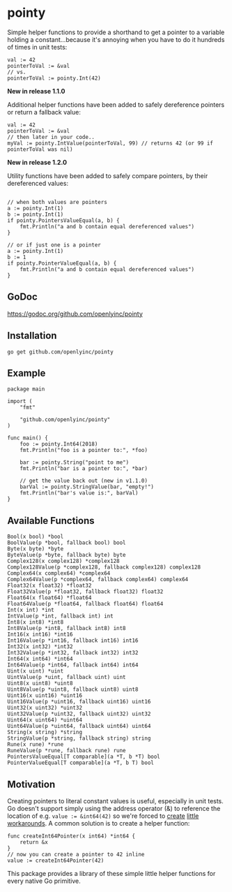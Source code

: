 # pointy

Simple helper functions to provide a shorthand to get a pointer to a variable holding a constant...because it's annoying when you have to do it hundreds of times in unit tests:

```golang
val := 42
pointerToVal := &val
// vs.
pointerToVal := pointy.Int(42)
```

**New in release 1.1.0**

Additional helper functions have been added to safely dereference pointers
or return a fallback value:

```golang
val := 42
pointerToVal := &val
// then later in your code..
myVal := pointy.IntValue(pointerToVal, 99) // returns 42 (or 99 if pointerToVal was nil)
```

**New in release 1.2.0**

Utility functions have been added to safely compare pointers, by their dereferenced values:

```golang

// when both values are pointers
a := pointy.Int(1)
b := pointy.Int(1)
if pointy.PointersValueEqual(a, b) {
	fmt.Println("a and b contain equal dereferenced values")
}

// or if just one is a pointer
a := pointy.Int(1)
b := 1
if pointy.PointerValueEqual(a, b) {
	fmt.Println("a and b contain equal dereferenced values")
}
```
## GoDoc

https://godoc.org/github.com/openlyinc/pointy

## Installation

`go get github.com/openlyinc/pointy`

## Example

```golang
package main

import (
	"fmt"

	"github.com/openlyinc/pointy"
)

func main() {
	foo := pointy.Int64(2018)
	fmt.Println("foo is a pointer to:", *foo)

	bar := pointy.String("point to me")
	fmt.Println("bar is a pointer to:", *bar)

	// get the value back out (new in v1.1.0)
	barVal := pointy.StringValue(bar, "empty!")
	fmt.Println("bar's value is:", barVal)
}
```

## Available Functions

`Bool(x bool) *bool`  
`BoolValue(p *bool, fallback bool) bool`  
`Byte(x byte) *byte`  
`ByteValue(p *byte, fallback byte) byte`  
`Complex128(x complex128) *complex128`  
`Complex128Value(p *complex128, fallback complex128) complex128`  
`Complex64(x complex64) *complex64`  
`Complex64Value(p *complex64, fallback complex64) complex64`  
`Float32(x float32) *float32`  
`Float32Value(p *float32, fallback float32) float32`  
`Float64(x float64) *float64`  
`Float64Value(p *float64, fallback float64) float64`  
`Int(x int) *int`  
`IntValue(p *int, fallback int) int`  
`Int8(x int8) *int8`  
`Int8Value(p *int8, fallback int8) int8`  
`Int16(x int16) *int16`  
`Int16Value(p *int16, fallback int16) int16`  
`Int32(x int32) *int32`  
`Int32Value(p *int32, fallback int32) int32`  
`Int64(x int64) *int64`  
`Int64Value(p *int64, fallback int64) int64`  
`Uint(x uint) *uint`  
`UintValue(p *uint, fallback uint) uint`  
`Uint8(x uint8) *uint8`  
`Uint8Value(p *uint8, fallback uint8) uint8`  
`Uint16(x uint16) *uint16`  
`Uint16Value(p *uint16, fallback uint16) uint16`  
`Uint32(x uint32) *uint32`  
`Uint32Value(p *uint32, fallback uint32) uint32`  
`Uint64(x uint64) *uint64`  
`Uint64Value(p *uint64, fallback uint64) uint64`  
`String(x string) *string`  
`StringValue(p *string, fallback string) string`  
`Rune(x rune) *rune`  
`RuneValue(p *rune, fallback rune) rune`  
`PointersValueEqual[T comparable](a *T, b *T) bool`  
`PointerValueEqual[T comparable](a *T, b T) bool`  
## Motivation

Creating pointers to literal constant values is useful, especially in unit tests. Go doesn't support simply using the address operator (&) to reference the location of e.g. `value := &int64(42)` so we're forced to [create](https://stackoverflow.com/questions/35146286/find-address-of-constant-in-go/35146856#35146856) [little](https://stackoverflow.com/questions/34197248/how-can-i-store-reference-to-the-result-of-an-operation-in-go/34197367#34197367) [workarounds](https://stackoverflow.com/questions/30716354/how-do-i-do-a-literal-int64-in-go/30716481#30716481). A common solution is to create a helper function:

```golang
func createInt64Pointer(x int64) *int64 {
    return &x
}
// now you can create a pointer to 42 inline
value := createInt64Pointer(42)
```

This package provides a library of these simple little helper functions for every native Go primitive.
